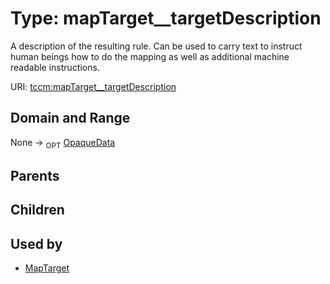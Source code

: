 
# Type: mapTarget__targetDescription


A description of the resulting rule. Can be used to carry text to instruct human beings how to do the
mapping as well as additional machine readable instructions.

URI: [tccm:mapTarget__targetDescription](https://hotecosystem.org/tccm/mapTarget__targetDescription)


## Domain and Range

None ->  <sub>OPT</sub> [OpaqueData](OpaqueData.md)

## Parents


## Children


## Used by

 * [MapTarget](MapTarget.md)
